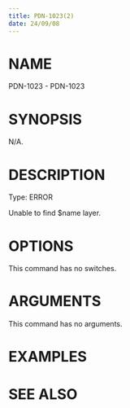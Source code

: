 ```yaml
---
title: PDN-1023(2)
date: 24/09/08
---
```


# NAME

PDN-1023 - PDN-1023

# SYNOPSIS

N/A.

# DESCRIPTION

Type: ERROR

Unable to find $name layer.

# OPTIONS

This command has no switches.

# ARGUMENTS

This command has no arguments.

# EXAMPLES

# SEE ALSO
